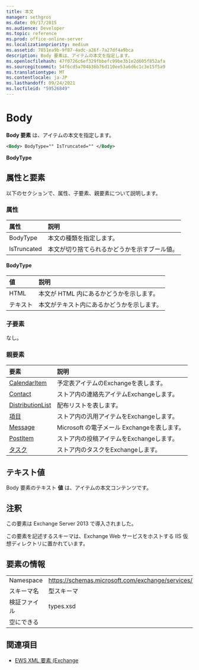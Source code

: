 ```yaml
---
title: 本文
manager: sethgros
ms.date: 09/17/2015
ms.audience: Developer
ms.topic: reference
ms.prod: office-online-server
ms.localizationpriority: medium
ms.assetid: 7851ea9b-9f87-4adc-a26f-7a27df4a9bca
description: Body 要素は、アイテムの本文を指定します。
ms.openlocfilehash: 47f0726c6ef329fbbefc99be3b1e2d605f852afa
ms.sourcegitcommit: 54f6cd5a704b36b76d110ee53a6d6c1c3e15f5a9
ms.translationtype: MT
ms.contentlocale: ja-JP
ms.lasthandoff: 09/24/2021
ms.locfileid: "59526849"
---
```

# <a name="body"></a>Body

**Body 要素** は、アイテムの本文を指定します。 
  
```XML
<Body> BodyType="" IsTruncated="" </Body>
```

 **BodyType**
## <a name="attributes-and-elements"></a>属性と要素

以下のセクションで、属性、子要素、親要素について説明します。
  
### <a name="attributes"></a>属性

|**属性**|**説明**|
|:-----|:-----|
|BodyType  <br/> |本文の種類を指定します。  <br/> |
|IsTruncated  <br/> |本文が切り捨てられるかどうかを示すブール値。  <br/> |
   
#### <a name="bodytype"></a>BodyType

|**値**|**説明**|
|:-----|:-----|
|HTML  <br/> |本文が HTML 内にあるかどうかを示します。  <br/> |
|テキスト  <br/> |本文がテキスト内にあるかどうかを示します。  <br/> |
   
### <a name="child-elements"></a>子要素

なし。
  
### <a name="parent-elements"></a>親要素

|**要素**|**説明**|
|:-----|:-----|
|[CalendarItem](calendaritem.md) <br/> |予定表アイテムのExchangeを表します。  <br/> |
|[Contact](contact.md) <br/> |ストア内の連絡先アイテムExchangeします。  <br/> |
|[DistributionList](distributionlist.md) <br/> |配布リストを表します。  <br/> |
|[項目](item.md) <br/> |ストア内の汎用アイテムをExchangeします。  <br/> |
|[Message](message-ex15websvcsotherref.md) <br/> |Microsoft の電子メール Exchangeを表します。  <br/> |
|[PostItem](postitem.md) <br/> |ストア内の投稿アイテムをExchangeします。  <br/> |
|[タスク](task.md) <br/> |ストア内のタスクをExchangeします。  <br/> |
   
## <a name="text-value"></a>テキスト値

Body 要素のテキスト **値** は、アイテムの本文コンテンツです。 
  
## <a name="remarks"></a>注釈

この要素は Exchange Server 2013 で導入されました。
  
この要素を記述するスキーマは、Exchange Web サービスをホストする IIS 仮想ディレクトリに置かれています。
  
## <a name="element-information"></a>要素の情報

|||
|:-----|:-----|
|Namespace  <br/> |https://schemas.microsoft.com/exchange/services/2006/types  <br/> |
|スキーマ名  <br/> |型スキーマ  <br/> |
|検証ファイル  <br/> |types.xsd  <br/> |
|空にできる  <br/> ||
   
## <a name="see-also"></a>関連項目



- [EWS XML 要素 (Exchange](ews-xml-elements-in-exchange.md)

